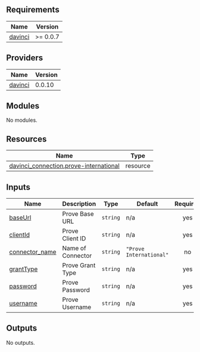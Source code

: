 <!-- BEGIN_TF_DOCS -->
## Requirements

| Name | Version |
|------|---------|
| <a name="requirement_davinci"></a> [davinci](#requirement\_davinci) | >= 0.0.7 |

## Providers

| Name | Version |
|------|---------|
| <a name="provider_davinci"></a> [davinci](#provider\_davinci) | 0.0.10 |

## Modules

No modules.

## Resources

| Name | Type |
|------|------|
| [davinci_connection.prove-international](https://registry.terraform.io/providers/samir-gandhi/davinci/latest/docs/resources/connection) | resource |

## Inputs

| Name | Description | Type | Default | Required |
|------|-------------|------|---------|:--------:|
| <a name="input_baseUrl"></a> [baseUrl](#input\_baseUrl) | Prove Base URL | `string` | n/a | yes |
| <a name="input_clientId"></a> [clientId](#input\_clientId) | Prove Client ID | `string` | n/a | yes |
| <a name="input_connector_name"></a> [connector\_name](#input\_connector\_name) | Name of Connector | `string` | `"Prove International"` | no |
| <a name="input_grantType"></a> [grantType](#input\_grantType) | Prove Grant Type | `string` | n/a | yes |
| <a name="input_password"></a> [password](#input\_password) | Prove Password | `string` | n/a | yes |
| <a name="input_username"></a> [username](#input\_username) | Prove Username | `string` | n/a | yes |

## Outputs

No outputs.
<!-- END_TF_DOCS -->
